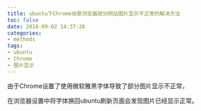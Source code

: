 ```yaml
---
title: ubuntu下Chrome谷歌浏览器部分网站图片显示不正常的解决方法
toc: false
date: 2018-09-02 14:37:26
categories:
- methods
tags:
- ubuntu
- Chrome
- 图片显示
---
```




由于Chrome设置了使用微软雅黑字体导致了部分图片显示不正常，

在浏览器设置中将字体换回ubuntu刷新页面会发现图片已经显示正常。

